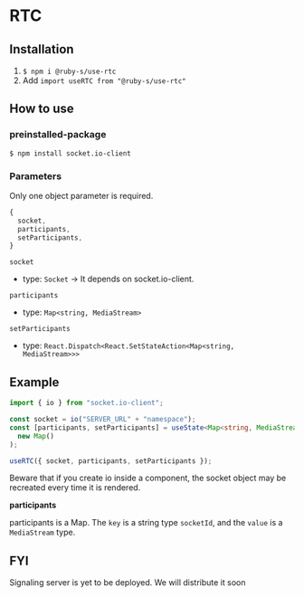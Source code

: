 # RTC

## Installation

1. `$ npm i @ruby-s/use-rtc`
2. Add `import useRTC from "@ruby-s/use-rtc"`

## How to use

### preinstalled-package

`$ npm install socket.io-client`

### Parameters

Only one object parameter is required.

```ts
{
  socket,
  participants,
  setParticipants,
}
```

`socket`

- type: `Socket` -> It depends on socket.io-client.

`participants`

- type: `Map<string, MediaStream>`

`setParticipants`

- type: `React.Dispatch<React.SetStateAction<Map<string, MediaStream>>>`

## Example

```ts
import { io } from "socket.io-client";

const socket = io("SERVER_URL" + "namespace");
const [participants, setParticipants] = useState<Map<string, MediaStream>>(
  new Map()
);

useRTC({ socket, participants, setParticipants });
```

Beware that if you create io inside a component, the socket object may be recreated every time it is rendered.

**participants**

participants is a Map.
The `key` is a string type `socketId`, and the `value` is a `MediaStream` type.

## FYI

Signaling server is yet to be deployed. We will distribute it soon
